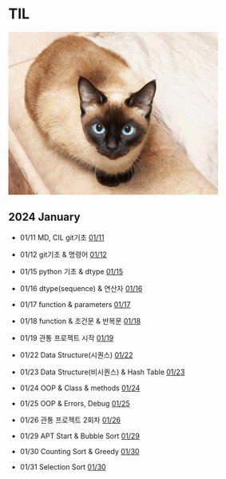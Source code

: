# TIL

![cat](./asset/images/SiamCat.jpg)

## 2024 January

* 01/11 MD, CIL git기초 [01/11](./January/ssafy_01_11.md)

* 01/12 git기초 & 명령어 [01/12](./January/ssafy_01_12.md)

* 01/15 python 기초 & dtype [01/15](./January/ssafy_01_15.md)

* 01/16 dtype(sequence) & 연산자 [01/16](./January/ssafy_01_16.md)

* 01/17 function & parameters [01/17](./January/ssafy_01_17.md)

* 01/18 function & 조건문 & 반복문 [01/18](./January/ssafy_01_18.md)

* 01/19 관통 프로젝트 시작 [01/19](./January/ssafy_01_19.md)

* 01/22 Data Structure(시퀀스) [01/22](./January/ssafy_01_22.md)

* 01/23 Data Structure(비시퀀스) & Hash Table [01/23](./January/ssafy_01_23.md)

* 01/24 OOP & Class & methods [01/24](./January/ssafy_01_24.md)

* 01/25 OOP & Errors, Debug [01/25](./January/ssafy_01_25.md)

* 01/26 관통 프로젝트 2회차 [01/26](./January/ssafy_01_26.md)

* 01/29 APT Start & Bubble Sort [01/29](./January/ssafy_01_29.md)

* 01/30 Counting Sort & Greedy [01/30](./January/ssafy_01_30.md)

* 01/31 Selection Sort [01/30](./January/ssafy_01_31.md)
